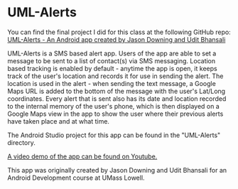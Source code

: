 UML-Alerts
======================

You can find the final project I did for this class at the following
GitHub repo:
[UML-Alerts - An Android app created by Jason Downing and Udit Bhansali](https://github.com/JasonD94/UML-Alerts)

UML-Alerts is a SMS based alert app. Users of the app are able to set a
message to be sent to a list of contact(s) via SMS messaging. Location based
tracking is enabled by default - anytime the app is open, it keeps track
of the user's location and records it for use in sending the alert. The
location is used in the alert - when sending the text message, a Google Maps
URL is added to the bottom of the message with the user's Lat/Long coordinates.
Every alert that is sent also has its date and location recorded to the
internal memory of the user's phone, which is then displayed on a Google Maps
view in the app to show the user where their previous alerts have taken place
and at what time.

The Android Studio project for this app can be found in the "UML-Alerts"
directory.

[A video demo of the app can be found on Youtube.](https://www.youtube.com/watch?v=5rfHz4ow6DI)

This app was originally created by Jason Downing and Udit Bhansali for an
Android Development course at UMass Lowell.
